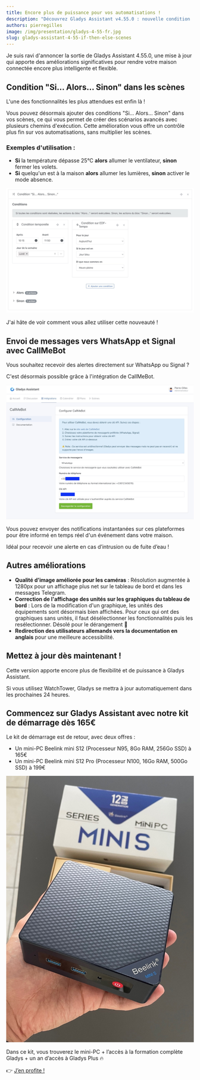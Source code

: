 ```yaml
---
title: Encore plus de puissance pour vos automatisations !
description: "Découvrez Gladys Assistant v4.55.0 : nouvelle condition 'Si... Alors... Sinon' pour des automatisations avancées, envoi de messages WhatsApp/Signal avec CallMeBot, et bien plus ! 🚀 Mettez à jour dès maintenant"
authors: pierregilles
image: /img/presentation/gladys-4-55-fr.jpg
slug: gladys-assistant-4-55-if-then-else-scenes
---
```


Je suis ravi d'annoncer la sortie de Gladys Assistant 4.55.0, une mise à jour qui apporte des améliorations significatives pour rendre votre maison connectée encore plus intelligente et flexible.

## Condition "Si... Alors... Sinon" dans les scènes

L'une des fonctionnalités les plus attendues est enfin là !

Vous pouvez désormais ajouter des conditions "Si... Alors... Sinon" dans vos scènes, ce qui vous permet de créer des scénarios avancés avec plusieurs chemins d'exécution. Cette amélioration vous offre un contrôle plus fin sur vos automatisations, sans multiplier les scènes.

### Exemples d'utilisation :

- **Si** la température dépasse 25°C **alors** allumer le ventilateur, **sinon** fermer les volets.
- **Si** quelqu'un est à la maison **alors** allumer les lumières, **sinon** activer le mode absence.

![Si... Alors... Sinon...](../../../static/img/articles/fr/gladys-4-55/if-then-else.jpg)

J'ai hâte de voir comment vous allez utiliser cette nouveauté !

## Envoi de messages vers WhatsApp et Signal avec CallMeBot

Vous souhaitez recevoir des alertes directement sur WhatsApp ou Signal ?

C'est désormais possible grâce à l'intégration de CallMeBot.

![CallMeBot WhatsApp](../../../static/img/articles/fr/gladys-4-55/callmebot.jpg)

Vous pouvez envoyer des notifications instantanées sur ces plateformes pour être informé en temps réel d'un événement dans votre maison.

Idéal pour recevoir une alerte en cas d’intrusion ou de fuite d’eau !

## Autres améliorations

- **Qualité d’image améliorée pour les caméras** : Résolution augmentée à 1280px pour un affichage plus net sur le tableau de bord et dans les messages Telegram.
- **Correction de l'affichage des unités sur les graphiques du tableau de bord** : Lors de la modification d'un graphique, les unités des équipements sont désormais bien affichées. Pour ceux qui ont des graphiques sans unités, il faut désélectionner les fonctionnalités puis les resélectionner. Désolé pour le dérangement 🙏
- **Redirection des utilisateurs allemands vers la documentation en anglais** pour une meilleure accessibilité.

## Mettez à jour dès maintenant !

Cette version apporte encore plus de flexibilité et de puissance à Gladys Assistant.

Si vous utilisez WatchTower, Gladys se mettra à jour automatiquement dans les prochaines 24 heures.

## Commencez sur Gladys Assistant avec notre kit de démarrage dès 165€

Le kit de démarrage est de retour, avec deux offres :

- Un mini-PC Beelink mini S12 (Processeur N95, 8Go RAM, 256Go SSD) à 165€
- Un mini-PC Beelink mini S12 Pro (Processeur N100, 16Go RAM, 500Go SSD) à 199€

![Beelink Mini S12 Pro](../../../static/img/articles/fr/gladys-4-55/mini-pc-beelink.jpg)

Dans ce kit, vous trouverez le mini-PC + l’accès à la formation complète Gladys + un an d’accès à Gladys Plus 🔥

👉 [J’en profite !](/fr/starter-kit/)

